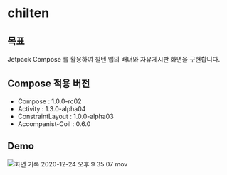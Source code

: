 # chilten
## 목표
Jetpack Compose 를 활용하여 칠텐 앱의 배너와 자유게시판 화면을 구현합니다.

## Compose 적용 버전
- Compose : 1.0.0-rc02
- Activity : 1.3.0-alpha04
- ConstraintLayout : 1.0.0-alpha03
- Accompanist-Coil : 0.6.0


## Demo

![화면 기록 2020-12-24 오후 9 35 07 mov](https://user-images.githubusercontent.com/48344355/103089089-42525a80-4630-11eb-9183-3a6269b89a1f.gif)
